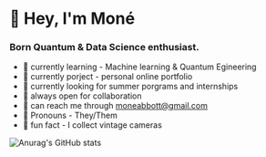 # 👋 Hey, I'm Moné

### Born Quantum & Data Science enthusiast.

 - 🔦 currently learning - Machine learning & Quantum Egineering  
 - 🔭 currently porject - personal online portfolio 
 - 🌋 currently looking for summer porgrams and internships 
 - 👀 always open for collaboration 
 - 💬 can reach me through moneabbott@gmail.com 
 - 📢 Pronouns - They/Them
 - 🌱 fun fact - I collect vintage cameras 



![Anurag's GitHub stats](https://github-readme-stats.vercel.app/api?username=eiiscue&show_icons=true&theme=graywhite)




<!--
- Helloo! I'm Moné
-  🏳️‍🌈 She/Her 
- I'm a STEM Highschool Sohpmore in Stafford, Va
- Intrest are | Climate scinece | Particle Physics | Abstract Algebra | Calculus | Quantum Computing & Coding | Cats | Cliamte Justice | Robotics  
- Favorites + Hobbies are | Matcha tea | Baking & Cooking | Reading | Gardening | Bird Watching | Film + Photogrpahy 
- Were to find me | Twitter - Eiiscue | Tumblr - Eiiscue | Pintrest - Eiiscue |
-  Specailties | Python | Html + Css | UI Ux design | Quantum Coding | Swift 
- Other Info | Founder of Caeli Collective 
-->

